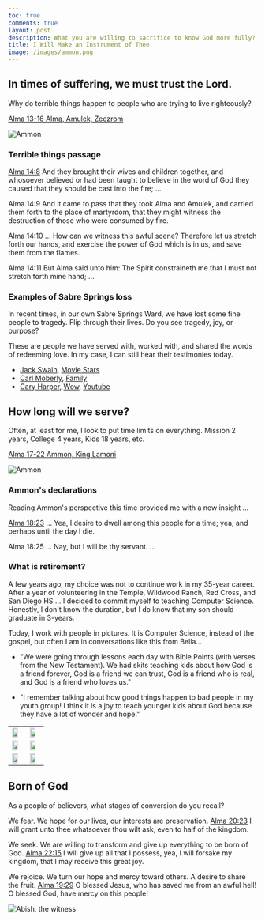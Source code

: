 ```yaml
---
toc: true
comments: true
layout: post
description: What you are willing to sacrifice to know God more fully?
title: I Will Make an Instrument of Thee
image: /images/ammon.png
---
```


## In times of suffering, we must trust the Lord. 
Why do terrible things happen to people who are trying to live righteously?

[Alma 13-16 Alma, Amulek, Zeezrom](https://www.churchofjesuschrist.org/study/manual/come-follow-me-for-home-and-church-book-of-mormon-2024/26?lang=eng)

![Ammon]({{site.baseurl}}/images/alma_amulek.jpeg)


### Terrible things passage
[Alma 14:8](https://www.churchofjesuschrist.org/study/scriptures/bofm/alma/14?lang=eng&id=p8-p13#p8) And they brought their wives and children together, and whosoever believed or had been taught to believe in the word of God they caused that they should be cast into the fire; ...

Alma 14:9 And it came to pass that they took Alma and Amulek, and carried them forth to the place of martyrdom, that they might witness the destruction of those who were consumed by fire.

Alma 14:10 ... How can we witness this awful scene? Therefore let us stretch forth our hands, and exercise the power of God which is in us, and save them from the flames.

Alma 14:11 But Alma said unto him: The Spirit constraineth me that I must not stretch forth mine hand; ...


### Examples of Sabre Springs loss
In recent times, in our own Sabre Springs Ward, we have lost some fine people to tragedy.  Flip through their lives.  Do you see tragedy, joy, or purpose?

These are people we have served with, worked with, and shared the words of redeeming love.  In my case, I can still hear their testimonies today.

- [Jack Swain](https://www.powaybernardomortuary.net/obituary/john-swain-ii), [Movie Stars](https://cdn.batesvilletechnology.com/fh_live/15500/15546/images/obituaries/8265776.jpg)
- [Carl Moberly](https://www.facebook.com/photo/?fbid=10206504395597539&set=pob.1512953339), [Family](https://www.facebook.com/photo/?fbid=10207741162020031&set=ecnf.1499642160)
- [Cary Harper](https://www.facebook.com/cary.harper), [Wow](https://www.facebook.com/photo/?fbid=7727132774034894&set=pcb.7727158867365618), [Youtube](https://www.youtube.com/watch?v=E-XE5iLzKOs)

<style>
hr {
    border: 2px solid black; /* Makes the line thicker and darker */
    margin: 20px 0; /* Adds some space above and below the line */
}
</style>

## How long will we serve?
Often, at least for me, I look to put time limits on everything.  Mission 2 years, College 4 years, Kids 18 years, etc.

[Alma 17-22 Ammon, King Lamoni](https://www.churchofjesuschrist.org/study/manual/come-follow-me-for-home-and-church-book-of-mormon-2024/27?lang=eng)

![Ammon]({{site.baseurl}}/images/ammon.png)


### Ammon's declarations
Reading Ammon's perspective this time provided me with a new insight ...

[Alma 18:23](https://www.churchofjesuschrist.org/study/scriptures/bofm/alma/17?lang=eng&id=p23-p25#p23)  ... Yea, I desire to dwell among this people for a time; yea, and perhaps until the day I die.

Alma 18:25 ... Nay, but I will be thy servant.  ...


### What is retirement?
A few years ago, my choice was not to continue work in my 35-year career.  After a year of volunteering in the Temple, Wildwood Ranch, Red Cross, and San Diego HS ...   I decided to commit myself to teaching Computer Science.  Honestly, I don't know the duration, but I do know that my son should graduate in 3-years.

Today, I work with people in pictures.  It is Computer Science, instead of the gospel, but often I am in conversations like this from Bella... 

- "We were going through lessons each day with Bible Points (with verses from the New Testament). We had skits teaching kids about how God is a friend forever, God is a friend we can trust, God is a friend who is real, and God is a friend who loves us." 

- "I remember talking about how good things happen to bad people in my youth group! I think it is a joy to teach younger kids about God because they have a lot of wonder and hope."


<table>
  <tr>
    <td><img src="{{site.baseurl}}/images/school/IMG_3245.jpg" width="75%"></td>
    <td><img src="{{site.baseurl}}/images/school/IMG_3247.jpg" width="75%"></td>
  </tr>
  <tr>
    <td><img src="{{site.baseurl}}/images/school/IMG_3250.jpg" width="75%"></td>
    <td><img src="{{site.baseurl}}/images/school/IMG_3256.jpg" width="75%"></td>
  </tr>
  <tr>
    <td><img src="{{site.baseurl}}/images/school/IMG_3257.jpg" width="75%"></td>
    <td><img src="{{site.baseurl}}/images/school/IMG_3263.jpg" width="75%"></td>
  </tr>
</table>


## Born of God
As a people of believers, what stages of conversion do you recall?

We fear.  We hope for our lives, our interests are preservation.
[Alma 20:23](https://www.churchofjesuschrist.org/study/scriptures/bofm/alma/20?lang=eng&id=p23#p23)
I will grant unto thee whatsoever thou wilt ask, even to half of the kingdom.

We seek.  We are willing to transform and give up everything to be born of God. 
[Alma 22:15](https://www.churchofjesuschrist.org/study/scriptures/bofm/alma/22?lang=eng&id=p15#p15)
I will give up all that I possess, yea, I will forsake my kingdom, that I may receive this great joy.

We rejoice.  We turn our hope and mercy toward others.  A desire to share the fruit.
[Alma 19:29](https://www.churchofjesuschrist.org/study/scriptures/bofm/alma/19?lang=eng&id=p29#p29)
O blessed Jesus, who has saved me from an awful hell! O blessed God, have mercy on this people!

![Abish, the witness]({{site.baseurl}}/images/abish.webp)

